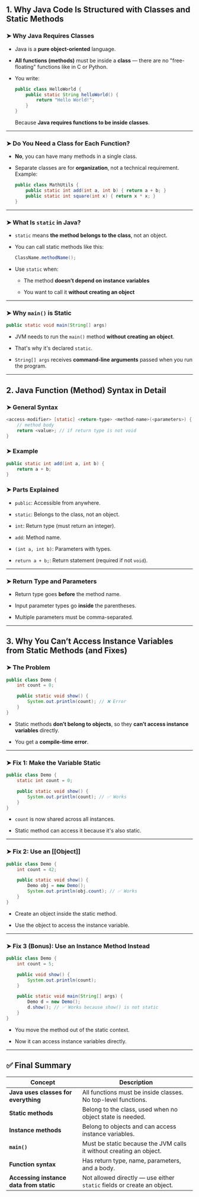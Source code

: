 ## **1\. Why Java Code Is Structured with Classes and Static Methods**

### ➤ **Why Java Requires Classes**

-   Java is a **pure object-oriented** language.
    
-   **All functions (methods)** must be inside a **class** — there are no "free-floating" functions like in C or Python.
    
-   You write:
    
    ```java
    public class HelloWorld {
        public static String helloWorld() {
            return "Hello World!";
        }
    }
    ```
    
    Because **Java requires functions to be inside classes**.
    

---

### ➤ **Do You Need a Class for Each Function?**

-   **No**, you can have many methods in a single class.
    
-   Separate classes are for **organization**, not a technical requirement.  
    Example:
    
    ```java
    public class MathUtils {
        public static int add(int a, int b) { return a + b; }
        public static int square(int x) { return x * x; }
    }
    ```
    

---

### ➤ **What Is `static` in Java?**

-   `static` means **the method belongs to the class**, not an object.
    
-   You can call static methods like this:
    
    ```java
    ClassName.methodName();
    ```
    
-   Use `static` when:
    
    -   The method **doesn’t depend on instance variables**
        
    -   You want to call it **without creating an object**
        

---

### ➤ **Why `main()` is Static**

```java
public static void main(String[] args)
```

-   JVM needs to run the `main()` method **without creating an object**.
    
-   That's why it's declared `static`.
    
-   `String[] args` receives **command-line arguments** passed when you run the program.
    

---

## **2\. Java Function (Method) Syntax in Detail**

### ➤ **General Syntax**

```java
<access-modifier> [static] <return-type> <method-name>(<parameters>) {
    // method body
    return <value>; // if return type is not void
}
```

### ➤ **Example**

```java
public static int add(int a, int b) {
    return a + b;
}
```

### ➤ **Parts Explained**

-   `public`: Accessible from anywhere.
    
-   `static`: Belongs to the class, not an object.
    
-   `int`: Return type (must return an integer).
    
-   `add`: Method name.
    
-   `(int a, int b)`: Parameters with types.
    
-   `return a + b;`: Return statement (required if not `void`).
    

---

### ➤ **Return Type and Parameters**

-   Return type goes **before** the method name.
    
-   Input parameter types go **inside** the parentheses.
    
-   Multiple parameters must be comma-separated.
    

---

## **3\. Why You Can’t Access Instance Variables from Static Methods (and Fixes)**

### ➤ **The Problem**

```java
public class Demo {
    int count = 0;

    public static void show() {
        System.out.println(count); // ❌ Error
    }
}
```

-   Static methods **don’t belong to objects**, so they **can’t access instance variables** directly.
    
-   You get a **compile-time error**.
    

---

### ➤ **Fix 1: Make the Variable Static**

```java
public class Demo {
    static int count = 0;

    public static void show() {
        System.out.println(count); // ✅ Works
    }
}
```

-   `count` is now shared across all instances.
    
-   Static method can access it because it's also static.
    

---

### ➤ **Fix 2: Use an [[Object]]**

```java
public class Demo {
    int count = 42;

    public static void show() {
        Demo obj = new Demo();
        System.out.println(obj.count); // ✅ Works
    }
}
```

-   Create an object inside the static method.
    
-   Use the object to access the instance variable.
    

---

### ➤ **Fix 3 (Bonus): Use an Instance Method Instead**

```java
public class Demo {
    int count = 5;

    public void show() {
        System.out.println(count);
    }

    public static void main(String[] args) {
        Demo d = new Demo();
        d.show(); // ✅ Works because show() is not static
    }
}
```

-   You move the method out of the static context.
    
-   Now it can access instance variables directly.
    

---

## ✅ Final Summary

| Concept | Description |
| --- | --- |
| **Java uses classes for everything** | All functions must be inside classes. No top-level functions. |
| **Static methods** | Belong to the class, used when no object state is needed. |
| **Instance methods** | Belong to objects and can access instance variables. |
| **`main()`** | Must be static because the JVM calls it without creating an object. |
| **Function syntax** | Has return type, name, parameters, and a body. |
| **Accessing instance data from static** | Not allowed directly — use either `static` fields or create an object. |